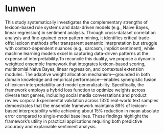 # lunwen
This study systematically investigates the complementary strengths of lexicon-based rule systems and data-driven models (e.g., Naive Bayes, linear regression) in sentiment analysis. Through cross-dataset correlation analysis and fine-grained error pattern mining, it identifies critical trade-offs: lexicon methods offer transparent semantic interpretation but struggle with context-dependent nuances (e.g., sarcasm, implicit sentiment), while machine learning models excel in capturing data-driven patterns at the expense of interpretability.To reconcile this duality, we propose a dynamic weighted ensemble framework that integrates lexicon-based scoring, multinomial Naive Bayes, linear regression, and contextual extension modules. The adaptive weight allocation mechanism—grounded in both domain knowledge and empirical performance—enables synergistic fusion of lexicon interpretability and model generalizability. Specifically, the framework employs a hybrid loss function to optimize weights across diverse text genres, including social media conversations and product review corpora.Experimental validation across 1320  real-world text samples demonstrates that the ensemble framework maintains 89% of lexicon-based interpretability while achieving about 15% reduction in mean absolute error compared to single-model baselines. These findings highlight the framework’s utility in practical applications requiring both predictive accuracy and explainable sentiment analysis.
